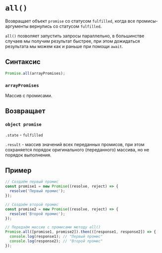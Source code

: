 # `all()`

Возвращает объект `promise` со статусом `fulfilled`, когда все промисы-аргументы вернулись со статусом `fulfilled`.

`all()` позволяет запустить запросы параллельно, в большинстве случаев мы получим результат быстрее, при этом дожидаться результата мы можем как и раньше при помощи `await`.

## Синтаксис

```js
Promise.all(arrayPromises);
```

### `arrayPromises`

Массив с промисами.

## Возвращает

### `object promise`

`.state` - `fulfilled`

`.result` - массив значений всех переданных промисов, при этом сохраняется порядок оригинального (переданного) массива, но не порядок выполнения.

## Пример

```js
// Создаём первый промис
const promise1 = new Promise((resolve, reject) => {
  resolve('Первый промис');
});

// Создаём второй промис
const promise2 = new Promise((resolve, reject) => {
  resolve('Второй промис');
});

// Передаём массив с промисами методу all()
Promise.all([promise1, promise2]).then(([response1, response2]) => {
  console.log(response1); // "Первый промис"
  console.log(response2); // "Второй промис"
});
```
